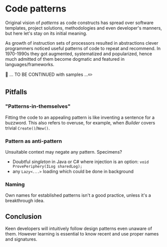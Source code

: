 # Code patterns

Original vision of  *patterns* as code constructs has spread over software templates, project solutions, methodologies and even developer's manners, but here let's stay on its initial meaning.

As growth of instruction sets of processors resulted in abstractions clever programmers noticed useful patterns of code to repeat and recommend. 
In 1970-1990s they got augmented, systematized and popularized, hence much admitted of them become dogmatic and featured in languages/frameworks.

:construction: ... TO BE CONTINUED with samples ...:pencil2:

## Pitfalls

### "Patterns-in-themselves"

Fitting the code to an appealing pattern is like inventing a sentence for a buzzword. This also refers to overuse, for example, when _Builder_ covers trivial `Create()`/`New()`.

### Pattern as anti-pattern

Unsuitable context may negate any pattern. Specimens? 

- Doubtful _singleton_ in Java or C# where injection is an option: `void ProvePeriphery(ILog sharedLog);`
- any `Lazy<...>` loading which could be done in background

### Naming

Own names for established patterns isn't a good practice, unless it's a breakthrough idea.

## Conclusion

Keen developers will intuitively follow design patterns even unaware of them. However learning is essential to know recent and use proper names and signatures.






